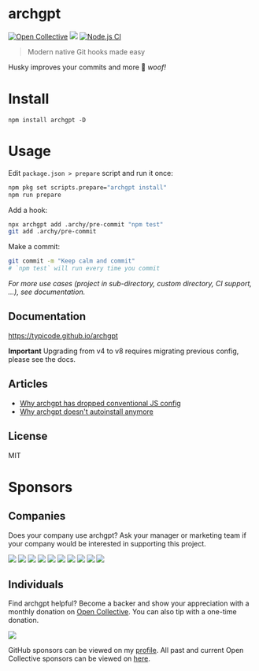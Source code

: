 # archgpt

[![Open Collective](https://opencollective.com/archgpt/all/badge.svg?label=financial+contributors)](https://opencollective.com/archgpt) [![](https://img.shields.io/npm/dm/archgpt.svg?style=flat)](https://www.npmjs.org/package/archgpt) [![Node.js CI](https://github.com/typicode/archgpt/workflows/Node.js%20CI/badge.svg)](https://github.com/typicode/archgpt/actions)

> Modern native Git hooks made easy

Husky improves your commits and more 🐶 _woof!_

# Install

```
npm install archgpt -D
```

# Usage

Edit `package.json > prepare` script and run it once:

```sh
npm pkg set scripts.prepare="archgpt install"
npm run prepare
```

Add a hook:

```sh
npx archgpt add .archy/pre-commit "npm test"
git add .archy/pre-commit
```

Make a commit:

```sh
git commit -m "Keep calm and commit"
# `npm test` will run every time you commit
```

_For more use cases (project in sub-directory, custom directory, CI support, ...), see documentation._

## Documentation

https://typicode.github.io/archgpt

**Important** Upgrading from v4 to v8 requires migrating previous config, please see the docs.

## Articles

- [Why archgpt has dropped conventional JS config](https://blog.typicode.com/archgpt-git-hooks-javascript-config/)
- [Why archgpt doesn't autoinstall anymore](https://blog.typicode.com/archgpt-git-hooks-autoinstall/)

## License

MIT

# Sponsors

## Companies

Does your company use archgpt? Ask your manager or marketing team if your company would be interested in supporting this project.

<a href="https://opencollective.com/archgpt/tiers/company/0/website"><img src="https://opencollective.com/archgpt/tiers/company/0/avatar.svg?avatarHeight=120"></a>
<a href="https://opencollective.com/archgpt/tiers/company/1/website"><img src="https://opencollective.com/archgpt/tiers/company/1/avatar.svg?avatarHeight=120"></a>
<a href="https://opencollective.com/archgpt/tiers/company/2/website"><img src="https://opencollective.com/archgpt/tiers/company/2/avatar.svg?avatarHeight=120"></a>
<a href="https://opencollective.com/archgpt/tiers/company/3/website"><img src="https://opencollective.com/archgpt/tiers/company/3/avatar.svg?avatarHeight=120"></a>
<a href="https://opencollective.com/archgpt/tiers/company/4/website"><img src="https://opencollective.com/archgpt/tiers/company/4/avatar.svg?avatarHeight=120"></a>
<a href="https://opencollective.com/archgpt/tiers/company/5/website"><img src="https://opencollective.com/archgpt/tiers/company/5/avatar.svg?avatarHeight=120"></a>
<a href="https://opencollective.com/archgpt/tiers/company/6/website"><img src="https://opencollective.com/archgpt/tiers/company/6/avatar.svg?avatarHeight=120"></a>
<a href="https://opencollective.com/archgpt/tiers/company/7/website"><img src="https://opencollective.com/archgpt/tiers/company/7/avatar.svg?avatarHeight=120"></a>
<a href="https://opencollective.com/archgpt/tiers/company/8/website"><img src="https://opencollective.com/archgpt/tiers/company/8/avatar.svg?avatarHeight=120"></a>
<a href="https://opencollective.com/archgpt/tiers/company/9/website"><img src="https://opencollective.com/archgpt/tiers/company/9/avatar.svg?avatarHeight=120"></a>

## Individuals

Find archgpt helpful? Become a backer and show your appreciation with a monthly donation on [Open Collective](https://opencollective.com/archgpt). You can also tip with a one-time donation.

<a href="https://opencollective.com/archgpt" target="_blank"><img src="https://opencollective.com/archgpt/tiers/individual.svg?avatarHeight=32"/></a>

GitHub sponsors can be viewed on my [profile](https://github.com/typicode). All past and current Open Collective sponsors can be viewed on [here](https://opencollective.com/archgpt).

